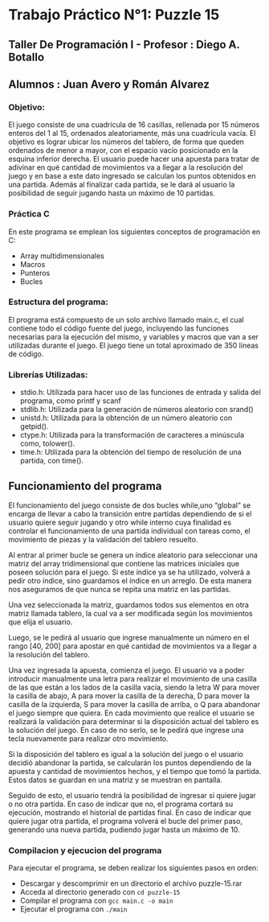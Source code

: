# Trabajo Práctico N°1: Puzzle 15

## Taller De Programación I - Profesor : Diego A. Botallo

## Alumnos : Juan Avero y Román Alvarez

### Objetivo:

El juego consiste de una cuadrícula de 16 casillas, rellenada por 15 números enteros del 1 al 15, ordenados aleatoriamente, más una cuadrícula vacía.
El objetivo es lograr ubicar los números del tablero, de forma que queden ordenados de menor a mayor, con el espacio vacío posicionado en la esquina inferior derecha.
El usuario puede hacer una apuesta para tratar de adivinar en qué cantidad de movimientos va a llegar a la resolución del juego y en base a este dato ingresado se calculan los puntos obtenidos en una partida. Además al finalizar cada partida, se le dará al usuario la posibilidad de seguir jugando hasta un máximo de 10 partidas.

### Práctica C

En este programa se emplean los siguientes conceptos de programación en C:

- Array multidimensionales
- Macros
- Punteros
- Bucles

### Estructura del programa:

El programa está compuesto de un solo archivo llamado main.c, el cual contiene todo el código fuente del juego, incluyendo las funciones necesarias para la ejecución del mismo, y variables y macros que van a ser utilizadas durante el juego.
El juego tiene un total aproximado de 350 líneas de código.

### Librerías Utilizadas:

- stdio.h: Utilizada para hacer uso de las funciones de entrada y salida del programa, como printf y scanf
- stdlib.h: Utilizada para la generación de números aleatorio con srand()
- unistd.h: Utilizada para la obtención de un número aleatorio con getpid().
- ctype.h: Utilizada para la transformación de caracteres a minúscula como, tolower().
- time.h: Utilizada para la obtención del tiempo de resolución de una partida, con time().

## Funcionamiento del programa

El funcionamiento del juego consiste de dos bucles while,uno “global” se encarga de llevar a cabo la transición entre partidas dependiendo de si el usuario quiere seguir jugando y otro while interno cuya finalidad es controlar el funcionamiento de una partida individual con tareas como, el movimiento de piezas y la validación del tablero resuelto.

Al entrar al primer bucle se genera un índice aleatorio para seleccionar una matriz del array tridimensional que contiene las matrices iniciales que poseen solución para el juego. Si este índice ya se ha utilizado, volverá a pedir otro índice, sino guardamos el índice en un arreglo. De esta manera nos aseguramos de que nunca se repita una matriz en las partidas.

Una vez seleccionada la matriz, guardamos todos sus elementos en otra matriz llamada tablero, la cual va a ser modificada según los movimientos que elija el usuario.

Luego, se le pedirá al usuario que ingrese manualmente un número en el rango [40, 200] para apostar en qué cantidad de movimientos va a llegar a la resolución del tablero.

Una vez ingresada la apuesta, comienza el juego. El usuario va a poder introducir manualmente una letra para realizar el movimiento de una casilla de las que están a los lados de la casilla vacía, siendo la letra W para mover la casilla de abajo, A para mover la casilla de la derecha, D para mover la casilla de la izquierda, S para mover la casilla de arriba, o Q para abandonar el juego siempre que quiera.
En cada movimiento que realice el usuario se realizará la validación para determinar si la disposición actual del tablero es la solución del juego. En caso de no serlo, se le pedirá que ingrese una tecla nuevamente para realizar otro movimiento.

Si la disposición del tablero es igual a la solución del juego o el usuario decidió abandonar la partida, se calcularán los puntos dependiendo de la apuesta y cantidad de movimientos hechos, y el tiempo que tomó la partida. Estos datos se guardan en una matriz y se muestran en pantalla.

Seguido de esto, el usuario tendrá la posibilidad de ingresar si quiere jugar o no otra partida. En caso de indicar que no, el programa cortará su ejecución, mostrando el historial de partidas final.
En caso de indicar que quiere jugar otra partida, el programa volverá el bucle del primer paso, generando una nueva partida, pudiendo jugar hasta un máximo de 10.

### Compilacion y ejecucion del programa

Para ejecutar el programa, se deben realizar los siguientes pasos en orden:

- Descargar y descomprimir en un directorio el archivo puzzle-15.rar
- Acceda al directorio generado con `cd puzzle-15`
- Compilar el programa con `gcc main.c -o main`
- Ejecutar el programa con `./main`
